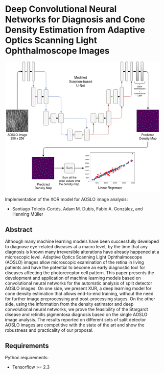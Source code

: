 # Deep Convolutional Neural Networks for Diagnosis and Cone Density Estimation from Adaptive Optics Scanning Light Ophthalmoscope Images

![aoslo](https://github.com/stoledoc/Resources/blob/master/aoslo/xor_model.png)

Implementation of the XOR model for AOSLO image analysis:

* Santiago Toledo-Cortés, Adam M. Dubis, Fabio A. González, and Henning Müller

## Abstract

Although many machine learning models have been successfully developed to diagnose eye-related diseases at a macro level, by the time that any diagnosis is known many irreversible alterations have already happened at a microscopic level. Adaptive Optics Scanning Light Ophthalmoscope (AOSLO) images allow microscopic examination of the retina in living patients and have the potential to become an early diagnostic tool for diseases affecting the photoreceptor cell pattern. This paper presents the development and application of machine learning models based on convolutional neural networks for the automatic analysis of split detector AOSLO images. On one side, we present XUR, a deep learning model for cone density estimation that allows end-to-end training, without the need for further image preprocessing and post-processing stages. On the other side, using the information from the density estimator and deep convolutional neural networks, we prove the feasibility of the Stargardt disease and retinitis pigmentosa diagnosis based on the single AOSLO image analysis.  The results reported on different sets of split detector AOSLO images are competitive with the state of the art and show the robustness and practicality of our proposal.

## Requirements

Python requirements:

- Tensorflow >= 2.3
